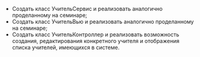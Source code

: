 - Создать класс УчительСервис и реализовать аналогично проделанному на семинаре;
- Создать класс УчительВью и реализовать аналогично проделанному на семинаре;
- Создать класс УчительКонтроллер и реализовать возможность создания, 
редактирования конкретного учителя и отображения списка учителей, 
имеющихся в системе.

 